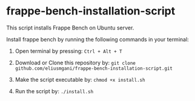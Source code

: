 # frappe-bench-installation-script


This script installs Frappe Bench on Ubuntu server.

Install frappe bench by running the following commands in your terminal:

1. Open terminal by pressing: `Ctrl + Alt + T`
    
2. Download or Clone this repository by: 
   `git clone github.com/eliusmgani/frappe-bench-installation-script.git`

3. Make the script executable by:
   `chmod +x install.sh`

4. Run the script by:
   `./install.sh`
